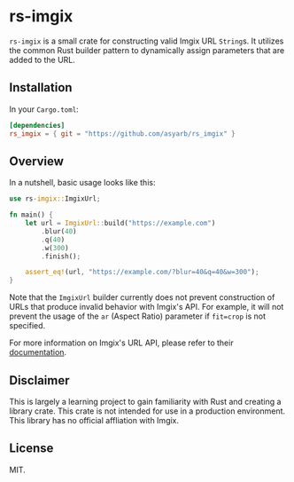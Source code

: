 # rs-imgix

`rs-imgix` is a small crate for constructing valid Imgix URL `String`s. It
utilizes the common Rust builder pattern to dynamically assign parameters that
are added to the URL.

## Installation

In your `Cargo.toml`:

```toml
[dependencies]
rs_imgix = { git = "https://github.com/asyarb/rs_imgix" }
```

## Overview

In a nutshell, basic usage looks like this:

```rust
use rs-imgix::ImgixUrl;

fn main() {
    let url = ImgixUrl::build("https://example.com")
        .blur(40)
        .q(40)
        .w(300)
        .finish();

    assert_eq!(url, "https://example.com/?blur=40&q=40&w=300");
}
```

Note that the `ImgixUrl` builder currently does not prevent construction of
URLs that produce invalid behavior with Imgix's API. For example, it will not
prevent the usage of the `ar` (Aspect Ratio) parameter if `fit=crop` is not
specified.

For more information on Imgix's URL API, please refer to their
[documentation](https://docs.imgix.com/apis/url).

## Disclaimer

This is largely a learning project to gain familiarity with Rust and creating a
library crate. This crate is not intended for use in a production environment.
This library has no official affliation with Imgix.

## License

MIT.
